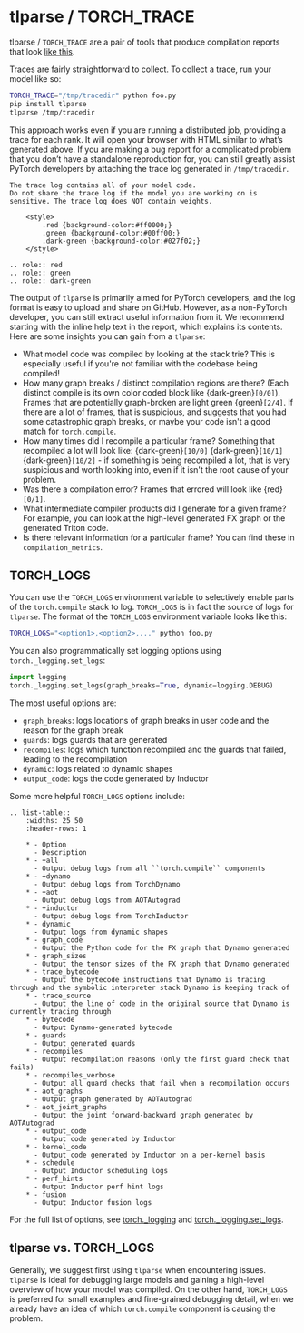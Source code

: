 # tlparse / TORCH_TRACE

tlparse / `TORCH_TRACE` are a pair of tools that produce compilation reports that look [like this](https://web.mit.edu/~ezyang/Public/bhack-20240609-tlparse/index.html).

Traces are fairly straightforward to collect. To collect a trace, run your model like so:

```bash
TORCH_TRACE="/tmp/tracedir" python foo.py
pip install tlparse
tlparse /tmp/tracedir
```

This approach works even if you are running a distributed job, providing a trace for each rank.
It will open your browser with HTML similar to what’s generated above.
If you are making a bug report for a complicated problem that you don’t have a standalone reproduction for,
you can still greatly assist PyTorch developers by attaching the trace log generated in `/tmp/tracedir`.

```{warning}
The trace log contains all of your model code.
Do not share the trace log if the model you are working on is sensitive. The trace log does NOT contain weights.
```

```{raw} html
    <style>
        .red {background-color:#ff0000;}
        .green {background-color:#00ff00;}
        .dark-green {background-color:#027f02;}
    </style>
```

```{eval-rst}
.. role:: red
.. role:: green
.. role:: dark-green
```

The output of `tlparse` is primarily aimed for PyTorch developers,
and the log format is easy to upload and share on GitHub.
However,  as a non-PyTorch developer, you can still extract useful information from it.
We recommend starting with the inline help text in the report, which explains its contents.
Here are some insights you can gain from a `tlparse`:

- What model code was compiled by looking at the stack trie?
  This is especially useful if you're not familiar with the codebase being compiled!
- How many graph breaks / distinct compilation regions are there?
  (Each distinct compile is its own color coded block like {dark-green}`[0/0]`).
  Frames that are potentially graph-broken are light green {green}`[2/4]`.
  If there are a lot of frames, that is suspicious, and suggests that you had some catastrophic graph breaks,
  or maybe your code isn't a good match for `torch.compile`.
- How many times did I recompile a particular frame? Something that recompiled a lot will look like:
  {dark-green}`[10/0]` {dark-green}`[10/1]` {dark-green}`[10/2]`
  \- if something is being recompiled a lot, that is very suspicious and worth looking into, even if it isn't the root cause of your problem.
- Was there a compilation error? Frames that errored will look like {red}`[0/1]`.
- What intermediate compiler products did I generate for a given frame?
  For example, you can look at the high-level generated FX graph or the generated Triton code.
- Is there relevant information for a particular frame? You can find these in `compilation_metrics`.

## TORCH_LOGS

You can use the `TORCH_LOGS` environment variable to selectively enable parts of the `torch.compile` stack to log.
`TORCH_LOGS` is in fact the source of logs for `tlparse`. The format of the `TORCH_LOGS` environment variable looks like this:

```bash
TORCH_LOGS="<option1>,<option2>,..." python foo.py
```

You can also programmatically set logging options using `torch._logging.set_logs`:

```python
import logging
torch._logging.set_logs(graph_breaks=True, dynamic=logging.DEBUG)
```

The most useful options are:

- `graph_breaks`: logs locations of graph breaks in user code and the reason for the graph break
- `guards`: logs guards that are generated
- `recompiles`: logs which function recompiled and the guards that failed, leading to the recompilation
- `dynamic`: logs related to dynamic shapes
- `output_code`: logs the code generated by Inductor

Some more helpful `TORCH_LOGS` options include:

```{eval-rst}
.. list-table::
    :widths: 25 50
    :header-rows: 1

    * - Option
      - Description
    * - +all
      - Output debug logs from all ``torch.compile`` components
    * - +dynamo
      - Output debug logs from TorchDynamo
    * - +aot
      - Output debug logs from AOTAutograd
    * - +inductor
      - Output debug logs from TorchInductor
    * - dynamic
      - Output logs from dynamic shapes
    * - graph_code
      - Output the Python code for the FX graph that Dynamo generated
    * - graph_sizes
      - Output the tensor sizes of the FX graph that Dynamo generated
    * - trace_bytecode
      - Output the bytecode instructions that Dynamo is tracing through and the symbolic interpreter stack Dynamo is keeping track of
    * - trace_source
      - Output the line of code in the original source that Dynamo is currently tracing through
    * - bytecode
      - Output Dynamo-generated bytecode
    * - guards
      - Output generated guards
    * - recompiles
      - Output recompilation reasons (only the first guard check that fails)
    * - recompiles_verbose
      - Output all guard checks that fail when a recompilation occurs
    * - aot_graphs
      - Output graph generated by AOTAutograd
    * - aot_joint_graphs
      - Output the joint forward-backward graph generated by AOTAutograd
    * - output_code
      - Output code generated by Inductor
    * - kernel_code
      - Output code generated by Inductor on a per-kernel basis
    * - schedule
      - Output Inductor scheduling logs
    * - perf_hints
      - Output Inductor perf hint logs
    * - fusion
      - Output Inductor fusion logs
```

For the full list of options, see [torch.\_logging](https://pytorch.org/docs/stable/logging.html)
and [torch.\_logging.set_logs](https://pytorch.org/docs/stable/generated/torch._logging.set_logs.html#torch._logging.set_logs).

## tlparse vs. TORCH_LOGS

Generally, we suggest first using `tlparse` when encountering issues.
`tlparse` is ideal for debugging large models and gaining a high-level overview of how your model was compiled.
On the other hand, `TORCH_LOGS` is preferred for small examples and fine-grained debugging detail,
when we already have an idea of which `torch.compile` component is causing the problem.
